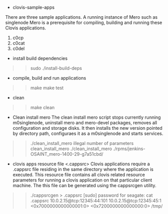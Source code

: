 - clovis-sample-apps

There are three sample applications. A running instance of Mero such as singlenode Mero is a prerequisite for compiling, building and running these Clovis applications. 
1. c0cp
2. c0cat
3. c0del

- install build dependencies
>> sudo ./install-build-deps

- compile, build and run applications
>> make
>> make test

- clean
>> make clean

- Clean install mero
The clean install mero script stops currently running m0singlenode, uninstall mero and mero-devel packages, removes all configuration and storage disks. It then installs the new version pointed by directory path, configuraes it as a m0singlenode and starts services.
>> ./clean_install_mero
illegal number of parameters
clean_install_mero <rpms directory path>
>> ./clean_install_mero ./rpms/jenkins-OSAINT_mero-1400-29-g7a51cbd/

- clovis apps resource file <.cappsrc>
Clovis applications require a .cappsrc file residing in the same directory where the application is executed. This resource file contains all clovis related resource parameters for running a clovis application on that particular client machine. The this file can be generated using the cappsrcgen utility.
>>./cappsrcgen > .cappsrc
[sudo] password for seagate: 
>>cat .cappsrc
10.0.2.15@tcp:12345:44:101
10.0.2.15@tcp:12345:45:1
<0x7000000000000001:0>
<0x7200000000000000:0>
/tmp/
